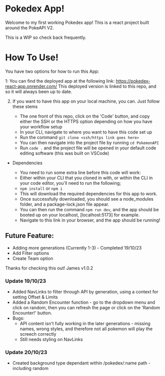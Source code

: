 # Pokedex App!

Welcome to my first working Pokedex app! This is a react project built around the PokeAPI V2.

This is a WIP so check back frequently. 

# How To Use!

You have two options for how to run this App:

1: You can find the deployed app at the following link:
    https://pokedex-react-app.onrender.com/
This deployed version is linked to this repo, and so it will always been up to date.

2. If you want to have this app on your local machine, you can. Just follow these stems

   - The one front of this repo, click on the 'Code' button, and copy either the SSH or the HTTPS option depending on how you have your workflow setup
   - In your CLI, navigate to where you want to have this code set up
   - Run the command `git clone <ssh/https link goes here>`
   - You can then navigate into the project file by running `cd PokemonAPI`
   - Run `code .` and the project file will be opened in your default code editing software (this was built on VSCode)
  
- Dependencies
  
   - You need to run some extra line before this code will work:
   - Either within your CLI that you cloned in with, or within the CLI in your code editor, you'll need to run the following;
   - `npm install` or `npm i`
   - This will download the required dependencies for this app to work.
   - Once successfully downloaded, you should see a node_modules folder, and a package-lock.json file appear.
   - You can then run the command `npm run dev`, and the app should be booted up on your localhost, [localhost:5173] for example.
   - Navigate to this link in your browser, and the app should be running!
 



## Future Feature: 

- Adding more generations (Currently 1-3) - Completed 19/10/23
- Add Filter options
- Create Team option

Thanks for checking this out!
James
v1.0.2

### Update 19/10/23
- Added NavLinks to filter through API by generation, using a context for setting Offset & Limits
- Added a Random Encounter function - go to the dropdown menu and click on random, then you can refresh the page or click on the 'Random Encounter!' button.
- Bugs: 
    - API content isn't fully working in the later generations - missing names, wrong styles, and therefore not all pokemon will play the screech correctly
    - Still needs styling on NavLinks

### Update 20/10/23
- Created background type dependant within /pokedex/:name path - including random
